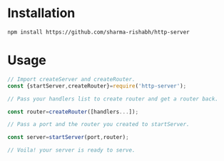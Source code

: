 # Installation 
`npm install https://github.com/sharma-rishabh/http-server`

# Usage

```js
// Import createServer and createRouter.
const {startServer,createRouter}=require('http-server');

// Pass your handlers list to create router and get a router back.

const router=createRouter([handlers...]);

// Pass a port and the router you created to startServer.

const server=startServer(port,router);

// Voila! your server is ready to serve.

```
